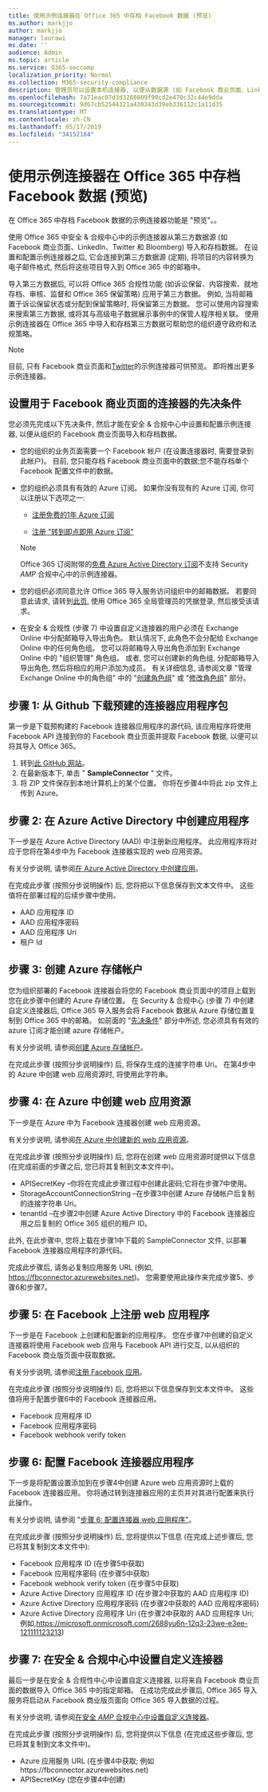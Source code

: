 ```yaml
---
title: 使用示例连接器在 Office 365 中存档 Facebook 数据 (预览)
ms.author: markjjo
author: markjjo
manager: laurawi
ms.date: ''
audience: Admin
ms.topic: article
ms.service: O365-seccomp
localization_priority: Normal
ms.collection: M365-security-compliance
description: 管理员可以设置本机连接器, 以便从数据源 (如 Facebook 商业页面、LinkedIn 公司网页和即时 Bloomberg) 导入第三方数据。 这使您可以在 Office 365 中存档第三方数据源中的数据, 以便您可以使用合规性功能 (如法律封存、内容搜索和保留策略) 来管理组织的第三方数据的管理。
ms.openlocfilehash: 7a71eac07d3d3260809f90cd2e470c32c44e9dda
ms.sourcegitcommit: 9d67cb52544321a430343d39eb336112c1a11d35
ms.translationtype: MT
ms.contentlocale: zh-CN
ms.lasthandoff: 05/17/2019
ms.locfileid: "34152184"
---
```

# <a name="use-a-sample-connector-to-archive-facebook-data-in-office-365-preview"></a>使用示例连接器在 Office 365 中存档 Facebook 数据 (预览)

在 Office 365 中存档 Facebook 数据的示例连接器功能是 "预览"。。

使用 Office 365 中安全 & 合规中心中的示例连接器从第三方数据源 (如 Facebook 商业页面、LinkedIn、Twitter 和 Bloomberg) 导入和存档数据。 在设置和配置示例连接器之后, 它会连接到第三方数据源 (定期), 将项目的内容转换为电子邮件格式, 然后将这些项目导入到 Office 365 中的邮箱中。

导入第三方数据后, 可以将 Office 365 合规性功能 (如诉讼保留、内容搜索、就地存档、审核、监督和 Office 365 保留策略) 应用于第三方数据。 例如, 当将邮箱置于诉讼保留状态或分配到保留策略时, 将保留第三方数据。 您可以使用内容搜索来搜索第三方数据, 或将其与高级电子数据展示事例中的保管人程序相关联。 使用示例连接器在 Office 365 中导入和存档第三方数据可帮助您的组织遵守政府和法规策略。

> [!NOTE]
> 目前, 只有 Facebook 商业页面和[Twitter](archive-twitter-data-with-sample-connector.md)的示例连接器可供预览。 即将推出更多示例连接器。


## <a name="prerequisites-for-setting-up-a-connector-for-facebook-business-pages"></a>设置用于 Facebook 商业页面的连接器的先决条件

您必须先完成以下先决条件, 然后才能在安全 & 合规中心中设置和配置示例连接器, 以便从组织的 Facebook 商业页面导入和存档数据。 

- 您的组织的业务页面需要一个 Facebook 帐户 (在设置连接器时, 需要登录到此帐户)。 目前, 您只能存档 Facebook 商业页面中的数据;您不能存档单个 Facebook 配置文件中的数据。

- 您的组织必须具有有效的 Azure 订阅。 如果你没有现有的 Azure 订阅, 你可以注册以下选项之一:

    - [注册免费的1年 Azure 订阅](https://azure.microsoft.com/free) 

    - [注册 "转到即点即用 Azure 订阅"](https://azure.microsoft.com/pricing/purchase-options/pay-as-you-go/)

    > [!NOTE]
    > Office 365 订阅附带的[免费 Azure Active Directory 订阅](use-your-free-azure-ad-subscription-in-office-365.md)不支持 Security _AMP_ 合规中心中的示例连接器。

- 您的组织必须同意允许 Office 365 导入服务访问组织中的邮箱数据。 若要同意此请求, 请转到[此页](https://login.microsoftonline.com/common/oauth2/authorize?client_id=570d0bec-d001-4c4e-985e-3ab17fdc3073&response_type=code&redirect_uri=https://portal.azure.com/&nonce=1234&prompt=admin_consent), 使用 Office 365 全局管理员的凭据登录, 然后接受该请求。

- 在安全 & 合规性 (步骤 7) 中设置自定义连接器的用户必须在 Exchange Online 中分配邮箱导入导出角色。 默认情况下, 此角色不会分配给 Exchange Online 中的任何角色组。 您可以将邮箱导入导出角色添加到 Exchange Online 中的 "组织管理" 角色组。 或者, 您可以创建新的角色组, 分配邮箱导入导出角色, 然后将相应的用户添加为成员。 有关详细信息, 请参阅文章 "管理 Exchange Online 中的角色组" 中的 "[创建角色组](https://docs.microsoft.com/Exchange/permissions-exo/role-groups#create-role-groups)" 或 "[修改角色组](https://docs.microsoft.com/Exchange/permissions-exo/role-groups#modify-role-groups)" 部分。

## <a name="step-1-download-the-pre-built-connector-app-package-from-github"></a>步骤 1: 从 Github 下载预建的连接器应用程序包

第一步是下载预构建的 Facebook 连接器应用程序的源代码, 该应用程序将使用 Facebook API 连接到你的 Facebook 商业页面并提取 Facebook 数据, 以便可以将其导入 Office 365。

1. 转到[此 GitHub 网站](https://github.com/Microsoft/m365-sample-connector-csharp-aspnet/releases)。 
2. 在最新版本下, 单击 " **SampleConnector** " 文件。
3. 将 ZIP 文件保存到本地计算机上的某个位置。 你将在步骤4中将此 zip 文件上传到 Azure。

## <a name="step-2-create-an-app-in-azure-active-directory"></a>步骤 2: 在 Azure Active Directory 中创建应用程序

下一步是在 Azure Active Directory (AAD) 中注册新应用程序。 此应用程序将对应于您将在第4步中为 Facebook 连接器实现的 web 应用资源。 

有关分步说明, 请参阅[在 Azure Active Directory 中创建应用](deploy-facebook-connector.md#step-2-create-an-app-in-azure-active-directory)。

在完成此步骤 (按照分步说明操作) 后, 您将把以下信息保存到文本文件中。 这些值将在部署过程的后续步骤中使用。

- AAD 应用程序 ID
- AAD 应用程序密码
- AAD 应用程序 Uri
- 租户 Id

## <a name="step-3-create-an-azure-storage-account"></a>步骤 3: 创建 Azure 存储帐户

您为组织部署的 Facebook 连接器会将您的 Facebook 商业页面中的项目上载到您在此步骤中创建的 Azure 存储位置。 在 Security & 合规中心 (步骤 7) 中创建自定义连接器后, Office 365 导入服务会将 Facebook 数据从 Azure 存储位置复制到 Office 365 中的邮箱。 如前面的 "[先决条件](#prerequisites-for-setting-up-a-connector-for-facebook-business-pages)" 部分中所述, 您必须具有有效的 azure 订阅才能创建 azure 存储帐户。

有关分步说明, 请参阅[创建 Azure 存储帐户](deploy-facebook-connector.md#step-3-create-an-azure-storage-account)。

在完成此步骤 (按照分步说明操作) 后, 将保存生成的连接字符串 Uri。 在第4步中的 Azure 中创建 web 应用资源时, 将使用此字符串。

## <a name="step-4-create-a-web-app-resource-in-azure"></a>步骤 4: 在 Azure 中创建 web 应用资源

下一步是在 Azure 中为 Facebook 连接器创建 web 应用资源。 

有关分步说明, 请参阅[在 Azure 中创建新的 web 应用资源](deploy-facebook-connector.md#step-4-create-a-new-web-app-resource-in-azure)。

在完成此步骤 (按照分步说明操作) 后, 您将在创建 web 应用资源时提供以下信息 (在完成前面的步骤之后, 您已将其复制到文本文件中)。

- APISecretKey –你将在完成此步骤过程中创建此密码;它将在步骤7中使用。
- StorageAccountConnectionString –在步骤3中创建 Azure 存储帐户后复制的连接字符串 Uri。
- tenantId –在步骤2中创建 Azure Active Directory 中的 Facebook 连接器应用之后复制的 Office 365 组织的租户 ID。

此外, 在此步骤中, 您将上载在步骤1中下载的 SampleConnector 文件, 以部署 Facebook 连接器应用程序的源代码。

完成此步骤后, 请务必复制应用服务 URL (例如, https://fbconnector.azurewebsites.net)。 您需要使用此操作来完成步骤5、步骤6和步骤7。

## <a name="step-5-register-the-web-app-on-facebook"></a>步骤 5: 在 Facebook 上注册 web 应用程序

下一步是在 Facebook 上创建和配置新的应用程序。 您在步骤7中创建的自定义连接器将使用 Facebook web 应用与 Facebook API 进行交互, 以从组织的 Facebook 商业版页面中获取数据。

有关分步说明, 请参阅[注册 Facebook 应用](deploy-facebook-connector.md#step-5-register-the-facebook-app)。

在完成此步骤 (按照分步说明操作) 后, 您将把以下信息保存到文本文件中。 这些值将用于配置步骤6中的 Facebook 连接器应用。

- Facebook 应用程序 ID
- Facebook 应用程序密码
- Facebook webhook verify token

## <a name="step-6-configure-the-facebook-connector-app"></a>步骤 6: 配置 Facebook 连接器应用程序

下一步是将配置设置添加到在步骤4中创建 Azure web 应用资源时上载的 Facebook 连接器应用。 你将通过转到连接器应用的主页并对其进行配置来执行此操作。

有关分步说明, 请参阅 "[步骤 6: 配置连接器 web 应用程序"](deploy-facebook-connector.md#step-6-configure-the-connector-web-app)。

在完成此步骤 (按照分步说明操作) 后, 您将提供以下信息 (在完成上述步骤后, 您已将其复制到文本文件中):

- Facebook 应用程序 ID (在步骤5中获取)
- Facebook 应用程序密码 (在步骤5中获取)
- Facebook webhook verify token (在步骤5中获取)
- Azure Active Directory 应用程序 ID (在步骤2中获取的 AAD 应用程序 ID)
- Azure Active Directory 应用程序密码 (在步骤2中获取的 AAD 应用程序密码)
- Azure Active Directory 应用程序 Uri (在步骤2中获取的 AAD 应用程序 Uri; 例如,https://microsoft.onmicrosoft.com/2688yu6n-12q3-23we-e3ee-121111123213)

## <a name="step-7-set-up-a-custom-connector-in-the-security--compliance-center"></a>步骤 7: 在安全 & 合规中心中设置自定义连接器

最后一步是在安全 & 合规性中心中设置自定义连接器, 以将来自 Facebook 商业页面的数据导入 Office 365 中的指定邮箱。 在成功完成此步骤后, Office 365 导入服务将启动从 Facebook 商业版页面向 Office 365 导入数据的过程。 

有关分步说明, 请参阅[在安全 _AMP_ 合规中心中设置自定义连接器](deploy-facebook-connector.md#step-7-set-up-a-custom-connector-in-the-security--compliance-center)。 

在完成此步骤 (按照分步说明操作) 后, 您将提供以下信息 (在完成这些步骤后, 您已将其复制到文本文件中)。

- Azure 应用服务 URL (在步骤4中获取; 例如https://fbconnector.azurewebsites.net)
- APISecretKey (您在步骤4中创建)
